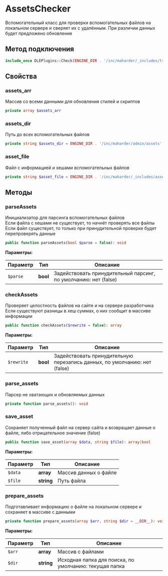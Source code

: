 # AssetsChecker

Вспомогательный класс для проверки вспомогательных файлов на локальном сервере и сверяет их с удалённым. При различии данных будет предложено обновление

## Метод подключения

```php
include_once DLEPlugins::Check(ENGINE_DIR . '/inc/maharder/_includes/trait/AssetsChecker.php');
```

## Свойства

### assets_arr

Массив со всеми данными для обновления стилей и скриптов

```php
private array $assets_arr
```

### assets_dir

Путь до всех вспомогательных файлов

```php
private string $assets_dir = ENGINE_DIR . '/inc/maharder/admin/assets'
```

### asset_file

Файл с информацией и хешами вспомогательных файлов

```php
private string $asset_file = ENGINE_DIR . '/inc/maharder/_includes/assets.json'
```

## Методы

### parseAssets

Инициализатор для парсинга вспомогательных файлов
<br>Если файла с хешами не существует, то начнёт проверять все файлы
<br>Если файл существует, то только при принудительной проверке будет перепроверять данные

```php
public function parseAssets(bool $parse = false): void
```

**Параметры:**


| Параметр | Тип   | Описание                                                                                                |
| ------------------ | ---------- | ----------------------------------------------------------------------------------------------------------------- |
| `$parse`         | **bool** | Задействовать принудительный парсинг, по умолчанию: нет (false) |

### checkAssets

Проверяет целостность файлов на сайте и на сервере разработчика
<br>Если существуют разницы в хеш суммах, о них сообщит в массиве информации

```php
public function checkAssets($rewrite = false): array
```

**Параметры:**


| Параметр | Тип   | Описание                                                                                                                   |
| ------------------ | ---------- | ------------------------------------------------------------------------------------------------------------------------------------ |
| `$rewrite`       | **bool** | Задействовать принудительную перезапись данных, по умолчанию: нет (false) |

### parse_assets

Парсер не хватающих и обновляемых данных

```php
private function parse_assets(): void
```

### save_asset

Сохраняет полученный файл на сервер сайта и возвращает данные о файле, либо отрицательное значение (false)

```php
public function save_asset(array $data, string $file): array|bool
```

**Параметры:**


| Параметр | Тип     | Описание                        |
| ------------------ | ------------ | ----------------------------------------- |
| `$data`          | **array**  | Массив данных о файле |
| `$file`          | **string** | Путь файла                     |

### prepare_assets

Подготавливает информацию о файле на локальном сервере и сохраняет в массиве с данными

```php
private function prepare_assets(array $arr, string $dir = __DIR__): void
```

**Параметры:**


| Параметр | Тип     | Описание                                                                                    |
| ------------------ | ------------ | ----------------------------------------------------------------------------------------------------- |
| `$arr`           | **array**  | Массив с файлами                                                                      |
| `$dir`           | **string** | Исходная папка для поиска, по умолчанию: текущая папка |

